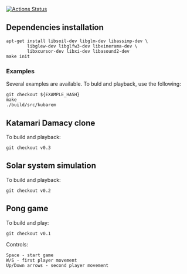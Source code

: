 [![Actions Status](https://github.com/yashin-alexander/kubarem/workflows/Linux%20build/badge.svg)](https://github.com/yashin-alexander/kubarem/actions)


## Dependencies installation
```
apt-get install libsoil-dev libglm-dev libassimp-dev \
        libglew-dev libglfw3-dev libxinerama-dev \ 
        libxcursor-dev libxi-dev libasound2-dev
make init
```

### Examples
Several examples are available. To buld and playback, use the following:
```
git checkout ${EXAMPLE_HASH}
make
./build/src/kubarem
```

## Katamari Damacy clone

To build and playback:
```
git checkout v0.3
```

## Solar system simulation

To build and playback:
```
git checkout v0.2
```

## Pong game

To build and play:
```
git checkout v0.1
```

Controls:
```
Space - start game
W/S - first player movement
Up/Down arrows - second player movement
```
